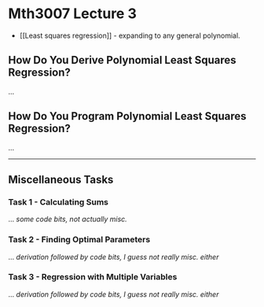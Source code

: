 # Mth3007 Lecture 3

- [[Least squares regression]] - expanding to any general polynomial.

## How Do You Derive Polynomial Least Squares Regression?

…

## How Do You Program Polynomial Least Squares Regression?

…

---

## Miscellaneous Tasks

### Task 1 - Calculating Sums

… *some code bits, not actually misc.*

### Task 2 - Finding Optimal Parameters

… *derivation followed by code bits, I guess not really misc. either*

### Task 3 - Regression with Multiple Variables

… *derivation followed by code bits, I guess not really misc. either*
